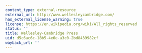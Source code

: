 ```yaml
---
content_type: external-resource
external_url: http://www.wellesleycambridge.com/
has_external_license_warning: true
license: https://en.wikipedia.org/wiki/All_rights_reserved
status: ''
title: Wellesley-Cambridge Press
uid: d5c6ac6c-18b5-4e6e-a3c0-2bd8439982cf
wayback_url: ''
---
```

